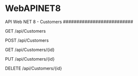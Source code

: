 # WebAPINET8

API Web NET 8 - Customers
##########################

GET /api/Customers

POST /api/Customers

GET /api/Customers/{id}

PUT /api/Customers/{id}

DELETE /api/Customers/{id}
